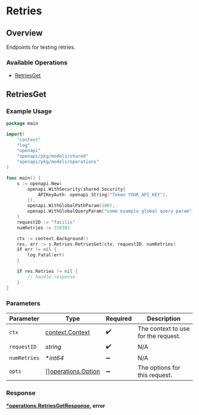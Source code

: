 # Retries

## Overview

Endpoints for testing retries.

### Available Operations

* [RetriesGet](#retriesget)

## RetriesGet

### Example Usage

```go
package main

import(
	"context"
	"log"
	"openapi"
	"openapi/pkg/models/shared"
	"openapi/pkg/models/operations"
)

func main() {
    s := openapi.New(
        openapi.WithSecurity(shared.Security{
            APIKeyAuth: openapi.String("Token YOUR_API_KEY"),
        }),
        openapi.WithGlobalPathParam(100),
        openapi.WithGlobalQueryParam("some example global query param"),
    )
    requestID := "facilis"
    numRetries := 310381

    ctx := context.Background()
    res, err := s.Retries.RetriesGet(ctx, requestID, numRetries)
    if err != nil {
        log.Fatal(err)
    }

    if res.Retries != nil {
        // handle response
    }
}
```

### Parameters

| Parameter                                                | Type                                                     | Required                                                 | Description                                              |
| -------------------------------------------------------- | -------------------------------------------------------- | -------------------------------------------------------- | -------------------------------------------------------- |
| `ctx`                                                    | [context.Context](https://pkg.go.dev/context#Context)    | :heavy_check_mark:                                       | The context to use for the request.                      |
| `requestID`                                              | *string*                                                 | :heavy_check_mark:                                       | N/A                                                      |
| `numRetries`                                             | **int64*                                                 | :heavy_minus_sign:                                       | N/A                                                      |
| `opts`                                                   | [][operations.Option](../../models/operations/option.md) | :heavy_minus_sign:                                       | The options for this request.                            |


### Response

**[*operations.RetriesGetResponse](../../models/operations/retriesgetresponse.md), error**

